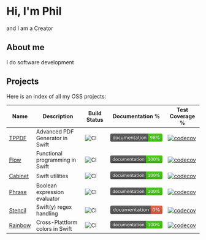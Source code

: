 # Hi, I'm Phil
and I am a Creator

## About me

I do software development

## Projects

Here is an index of all my OSS projects:

| Name                                            | Description                     | Build Status | Documentation % | Test Coverage % |
|-------------------------------------------------|---------------------------------|--------------|-----------------|-----------------|
| [TPPDF](https://techprimate.github.io/TPPDF)    | Advanced PDF Generator in Swift | ![CI](https://travis-ci.org/techprimate/TPPDF.svg?branch=master&style=flat-square) | ![Documentation](https://raw.githubusercontent.com/techprimate/TPPDF/gh-pages/docs/badge.svg) | [![codecov](https://codecov.io/gh/philprime/Flow/branch/main/graph/badge.svg)](https://codecov.io/gh/techprimate/TPPDF) |
| [Flow](https://philprime.github.io/Flow)        | Functional programming in Swift | ![CI](https://github.com/philprime/Flow/workflows/Build,%20Lint%20&%20Test/badge.svg) | ![Documentation](https://raw.githubusercontent.com/philprime/Flow/gh-pages/badge.svg) | [![codecov](https://codecov.io/gh/philprime/Flow/branch/main/graph/badge.svg)](https://codecov.io/gh/philprime/Flow) |
| [Cabinet](https://philprime.github.io/Cabinet)  | Swift utilities                 | ![CI](https://github.com/philprime/Cabinet/workflows/Build,%20Lint%20&%20Test/badge.svg) | ![Documentation](https://raw.githubusercontent.com/philprime/Cabinet/gh-pages/badge.svg) | [![codecov](https://codecov.io/gh/philprime/Cabinet/branch/main/graph/badge.svg)](https://codecov.io/gh/philprime/Cabinet) |
| [Phrase](https://philprime.github.io/Phrase)    | Boolean expression evaluator    | ![CI](https://github.com/philprime/Phrase/workflows/Build,%20Lint%20&%20Test/badge.svg) | ![Documentation](https://raw.githubusercontent.com/philprime/Phrase/gh-pages/badge.svg) | [![codecov](https://codecov.io/gh/philprime/Phrase/branch/main/graph/badge.svg)](https://codecov.io/gh/philprime/Phrase) |
| [Stencil](https://philprime.github.io/Stencil)  | Swift(y) regex handling         | ![CI](https://github.com/philprime/Stencil/workflows/Build,%20Lint%20&%20Test/badge.svg) | ![Documentation](https://raw.githubusercontent.com/philprime/Stencil/gh-pages/badge.svg) | [![codecov](https://codecov.io/gh/philprime/Stencil/branch/main/graph/badge.svg)](https://codecov.io/gh/philprime/Stencil) |
| [Rainbow](https://philprime.github.io/Rainbow)  | Cross-Plattform colors in Swift | ![CI](https://github.com/philprime/Rainbow/workflows/Build,%20Lint%20&%20Test/badge.svg) | ![Documentation](https://raw.githubusercontent.com/philprime/Rainbow/gh-pages/badge.svg) | [![codecov](https://codecov.io/gh/philprime/Rainbow/branch/main/graph/badge.svg)](https://codecov.io/gh/philprime/Rainbow) |
